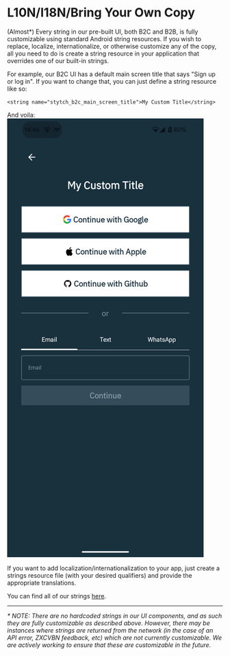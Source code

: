 # L10N/I18N/Bring Your Own Copy
(Almost*) Every string in our pre-built UI, both B2C and B2B, is fully customizable using standard Android string resources. If you wish to replace, localize, internationalize, or otherwise customize any of the copy, all you need to do is create a string resource in your application that overrides one of our built-in strings.

For example, our B2C UI has a default main screen title that says "Sign up or log in". If you want to change that, you can just define a string resource like so:
```
<string name="stytch_b2c_main_screen_title">My Custom Title</string>
```
And voila:
![Example of custom copy in the Stytch B2C pre-built UI](assets/custom_copy_b2c.png)

If you want to add localization/internationalization to your app, just create a strings resource file (with your desired qualifiers) and provide the appropriate translations.

You can find all of our strings [here](../source/sdk/src/main/res/values/strings.xml).

---
_* NOTE: There are no hardcoded strings in our UI components, and as such they are fully customizable as described above. However, there may be instances where strings are returned from the network (in the case of an API error, ZXCVBN feedback, etc) which are not currently customizable. We are actively working to ensure that these are customizable in the future._